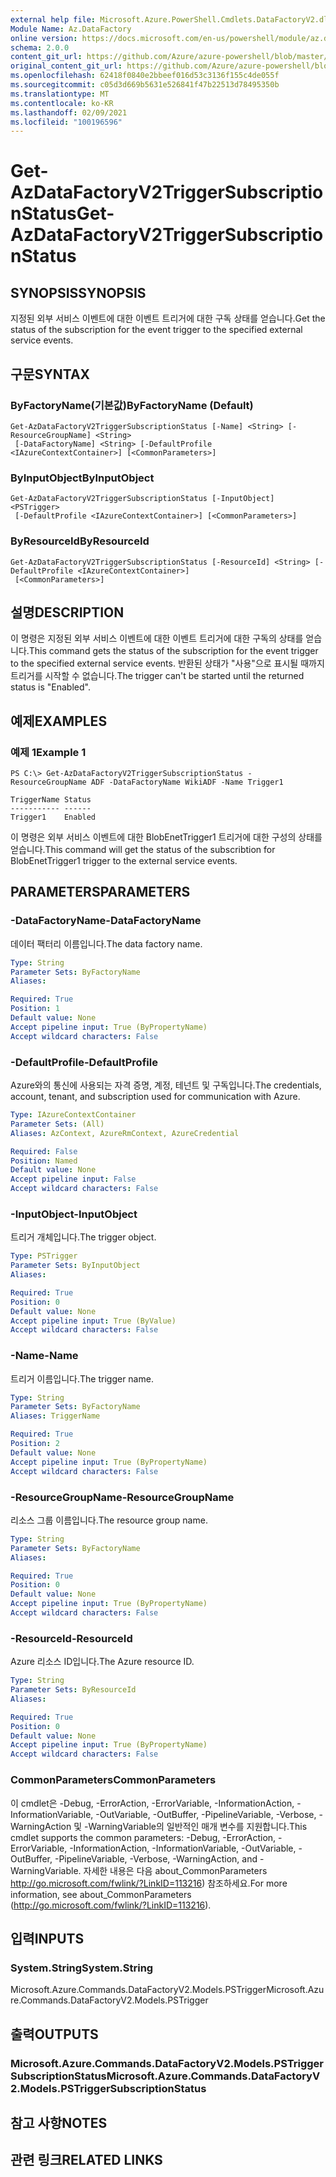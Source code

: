 ```yaml
---
external help file: Microsoft.Azure.PowerShell.Cmdlets.DataFactoryV2.dll-Help.xml
Module Name: Az.DataFactory
online version: https://docs.microsoft.com/en-us/powershell/module/az.datafactory/get-azdatafactoryv2triggersubscriptionstatus
schema: 2.0.0
content_git_url: https://github.com/Azure/azure-powershell/blob/master/src/DataFactory/DataFactoryV2/help/Get-AzDataFactoryV2TriggerSubscriptionStatus.md
original_content_git_url: https://github.com/Azure/azure-powershell/blob/master/src/DataFactory/DataFactoryV2/help/Get-AzDataFactoryV2TriggerSubscriptionStatus.md
ms.openlocfilehash: 62418f0840e2bbeef016d53c3136f155c4de055f
ms.sourcegitcommit: c05d3d669b5631e526841f47b22513d78495350b
ms.translationtype: MT
ms.contentlocale: ko-KR
ms.lasthandoff: 02/09/2021
ms.locfileid: "100196596"
---
```

# <span data-ttu-id="256e0-101">Get-AzDataFactoryV2TriggerSubscriptionStatus</span><span class="sxs-lookup"><span data-stu-id="256e0-101">Get-AzDataFactoryV2TriggerSubscriptionStatus</span></span>

## <span data-ttu-id="256e0-102">SYNOPSIS</span><span class="sxs-lookup"><span data-stu-id="256e0-102">SYNOPSIS</span></span>
<span data-ttu-id="256e0-103">지정된 외부 서비스 이벤트에 대한 이벤트 트리거에 대한 구독 상태를 얻습니다.</span><span class="sxs-lookup"><span data-stu-id="256e0-103">Get the status of the subscription for the event trigger to the specified external service events.</span></span>

## <span data-ttu-id="256e0-104">구문</span><span class="sxs-lookup"><span data-stu-id="256e0-104">SYNTAX</span></span>

### <span data-ttu-id="256e0-105">ByFactoryName(기본값)</span><span class="sxs-lookup"><span data-stu-id="256e0-105">ByFactoryName (Default)</span></span>
```
Get-AzDataFactoryV2TriggerSubscriptionStatus [-Name] <String> [-ResourceGroupName] <String>
 [-DataFactoryName] <String> [-DefaultProfile <IAzureContextContainer>] [<CommonParameters>]
```

### <span data-ttu-id="256e0-106">ByInputObject</span><span class="sxs-lookup"><span data-stu-id="256e0-106">ByInputObject</span></span>
```
Get-AzDataFactoryV2TriggerSubscriptionStatus [-InputObject] <PSTrigger>
 [-DefaultProfile <IAzureContextContainer>] [<CommonParameters>]
```

### <span data-ttu-id="256e0-107">ByResourceId</span><span class="sxs-lookup"><span data-stu-id="256e0-107">ByResourceId</span></span>
```
Get-AzDataFactoryV2TriggerSubscriptionStatus [-ResourceId] <String> [-DefaultProfile <IAzureContextContainer>]
 [<CommonParameters>]
```

## <span data-ttu-id="256e0-108">설명</span><span class="sxs-lookup"><span data-stu-id="256e0-108">DESCRIPTION</span></span>
<span data-ttu-id="256e0-109">이 명령은 지정된 외부 서비스 이벤트에 대한 이벤트 트리거에 대한 구독의 상태를 얻습니다.</span><span class="sxs-lookup"><span data-stu-id="256e0-109">This command gets the status of the subscription for the event trigger to the specified external service events.</span></span> <span data-ttu-id="256e0-110">반환된 상태가 "사용"으로 표시될 때까지 트리거를 시작할 수 없습니다.</span><span class="sxs-lookup"><span data-stu-id="256e0-110">The trigger can't be started until the returned status is "Enabled".</span></span>

## <span data-ttu-id="256e0-111">예제</span><span class="sxs-lookup"><span data-stu-id="256e0-111">EXAMPLES</span></span>

### <span data-ttu-id="256e0-112">예제 1</span><span class="sxs-lookup"><span data-stu-id="256e0-112">Example 1</span></span>
```
PS C:\> Get-AzDataFactoryV2TriggerSubscriptionStatus -ResourceGroupName ADF -DataFactoryName WikiADF -Name Trigger1

TriggerName Status
----------- ------
Trigger1    Enabled
```

<span data-ttu-id="256e0-113">이 명령은 외부 서비스 이벤트에 대한 BlobEnetTrigger1 트리거에 대한 구성의 상태를 얻습니다.</span><span class="sxs-lookup"><span data-stu-id="256e0-113">This command will get the status of the subscribtion for BlobEnetTrigger1 trigger to the external service events.</span></span>

## <span data-ttu-id="256e0-114">PARAMETERS</span><span class="sxs-lookup"><span data-stu-id="256e0-114">PARAMETERS</span></span>

### <span data-ttu-id="256e0-115">-DataFactoryName</span><span class="sxs-lookup"><span data-stu-id="256e0-115">-DataFactoryName</span></span>
<span data-ttu-id="256e0-116">데이터 팩터리 이름입니다.</span><span class="sxs-lookup"><span data-stu-id="256e0-116">The data factory name.</span></span>

```yaml
Type: String
Parameter Sets: ByFactoryName
Aliases: 

Required: True
Position: 1
Default value: None
Accept pipeline input: True (ByPropertyName)
Accept wildcard characters: False
```

### <span data-ttu-id="256e0-117">-DefaultProfile</span><span class="sxs-lookup"><span data-stu-id="256e0-117">-DefaultProfile</span></span>
<span data-ttu-id="256e0-118">Azure와의 통신에 사용되는 자격 증명, 계정, 테넌트 및 구독입니다.</span><span class="sxs-lookup"><span data-stu-id="256e0-118">The credentials, account, tenant, and subscription used for communication with Azure.</span></span>

```yaml
Type: IAzureContextContainer
Parameter Sets: (All)
Aliases: AzContext, AzureRmContext, AzureCredential

Required: False
Position: Named
Default value: None
Accept pipeline input: False
Accept wildcard characters: False
```

### <span data-ttu-id="256e0-119">-InputObject</span><span class="sxs-lookup"><span data-stu-id="256e0-119">-InputObject</span></span>
<span data-ttu-id="256e0-120">트리거 개체입니다.</span><span class="sxs-lookup"><span data-stu-id="256e0-120">The trigger object.</span></span>

```yaml
Type: PSTrigger
Parameter Sets: ByInputObject
Aliases: 

Required: True
Position: 0
Default value: None
Accept pipeline input: True (ByValue)
Accept wildcard characters: False
```

### <span data-ttu-id="256e0-121">-Name</span><span class="sxs-lookup"><span data-stu-id="256e0-121">-Name</span></span>
<span data-ttu-id="256e0-122">트리거 이름입니다.</span><span class="sxs-lookup"><span data-stu-id="256e0-122">The trigger name.</span></span>

```yaml
Type: String
Parameter Sets: ByFactoryName
Aliases: TriggerName

Required: True
Position: 2
Default value: None
Accept pipeline input: True (ByPropertyName)
Accept wildcard characters: False
```

### <span data-ttu-id="256e0-123">-ResourceGroupName</span><span class="sxs-lookup"><span data-stu-id="256e0-123">-ResourceGroupName</span></span>
<span data-ttu-id="256e0-124">리소스 그룹 이름입니다.</span><span class="sxs-lookup"><span data-stu-id="256e0-124">The resource group name.</span></span>

```yaml
Type: String
Parameter Sets: ByFactoryName
Aliases: 

Required: True
Position: 0
Default value: None
Accept pipeline input: True (ByPropertyName)
Accept wildcard characters: False
```

### <span data-ttu-id="256e0-125">-ResourceId</span><span class="sxs-lookup"><span data-stu-id="256e0-125">-ResourceId</span></span>
<span data-ttu-id="256e0-126">Azure 리소스 ID입니다.</span><span class="sxs-lookup"><span data-stu-id="256e0-126">The Azure resource ID.</span></span>

```yaml
Type: String
Parameter Sets: ByResourceId
Aliases: 

Required: True
Position: 0
Default value: None
Accept pipeline input: True (ByPropertyName)
Accept wildcard characters: False
```

### <span data-ttu-id="256e0-127">CommonParameters</span><span class="sxs-lookup"><span data-stu-id="256e0-127">CommonParameters</span></span>
<span data-ttu-id="256e0-128">이 cmdlet은 -Debug, -ErrorAction, -ErrorVariable, -InformationAction, -InformationVariable, -OutVariable, -OutBuffer, -PipelineVariable, -Verbose, -WarningAction 및 -WarningVariable의 일반적인 매개 변수를 지원합니다.</span><span class="sxs-lookup"><span data-stu-id="256e0-128">This cmdlet supports the common parameters: -Debug, -ErrorAction, -ErrorVariable, -InformationAction, -InformationVariable, -OutVariable, -OutBuffer, -PipelineVariable, -Verbose, -WarningAction, and -WarningVariable.</span></span> <span data-ttu-id="256e0-129">자세한 내용은 다음 about_CommonParameters http://go.microsoft.com/fwlink/?LinkID=113216) 참조하세요.</span><span class="sxs-lookup"><span data-stu-id="256e0-129">For more information, see about_CommonParameters (http://go.microsoft.com/fwlink/?LinkID=113216).</span></span>

## <span data-ttu-id="256e0-130">입력</span><span class="sxs-lookup"><span data-stu-id="256e0-130">INPUTS</span></span>

### <span data-ttu-id="256e0-131">System.String</span><span class="sxs-lookup"><span data-stu-id="256e0-131">System.String</span></span>
<span data-ttu-id="256e0-132">Microsoft.Azure.Commands.DataFactoryV2.Models.PSTrigger</span><span class="sxs-lookup"><span data-stu-id="256e0-132">Microsoft.Azure.Commands.DataFactoryV2.Models.PSTrigger</span></span>

## <span data-ttu-id="256e0-133">출력</span><span class="sxs-lookup"><span data-stu-id="256e0-133">OUTPUTS</span></span>

### <span data-ttu-id="256e0-134">Microsoft.Azure.Commands.DataFactoryV2.Models.PSTriggerSubscriptionStatus</span><span class="sxs-lookup"><span data-stu-id="256e0-134">Microsoft.Azure.Commands.DataFactoryV2.Models.PSTriggerSubscriptionStatus</span></span>

## <span data-ttu-id="256e0-135">참고 사항</span><span class="sxs-lookup"><span data-stu-id="256e0-135">NOTES</span></span>

## <span data-ttu-id="256e0-136">관련 링크</span><span class="sxs-lookup"><span data-stu-id="256e0-136">RELATED LINKS</span></span>

